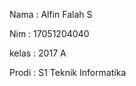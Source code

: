 Nama     : Alfin Falah S <br>

Nim      : 17051204040 <br>

kelas    : 2017 A <br>

Prodi    : S1 Teknik Informatika <br>
